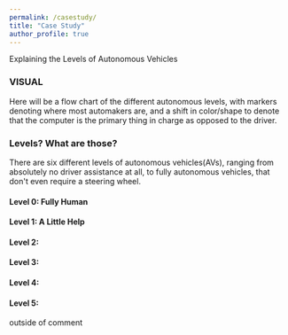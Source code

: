 ```yaml
---
permalink: /casestudy/
title: "Case Study"
author_profile: true
---
```


Explaining the Levels of Autonomous Vehicles


### VISUAL
Here will be a flow chart of the different autonomous levels, with markers denoting where most automakers are, and a shift in color/shape to denote that the computer is the primary thing in charge as opposed to the driver.


### Levels? What are those?
There are six different levels of autonomous vehicles(AVs), ranging from absolutely no driver assistance at all, to fully autonomous vehicles, that don't even require a steering wheel.

#### Level 0: Fully Human


#### Level 1: A Little Help


#### Level 2: 


#### Level 3:


#### Level 4:


#### Level 5:


<!---
## Overview
For your semester project, you and a partner will create an original case study
modeled after those we read in class. Your case study must present an ethical issue in computing and can focus on any topic of your choosing. Some possible ideas include algorithmic bias and discrimination, surveillance technologies, facial recognition, data privacy, misinformation and deepfakes, generative AI and authorship, the climate impact of computing, digital labor and gig work, cybersecurity and hacking, accessibility and inclusion in technology, militarization of technology, AI companionship and social robotics, and cryptocurrency, though you are encouraged to select a topic not found on this list if it aligns with your interests and research.

## Requirements

Your case study will take the form of a website (built with Jekyll and GitHub Pages) that presents an ethical issue in computing. You will identify and research an ethical issue in computing or AI, write accessible content tailored for three different audiences, include an interactive activity that helps readers learn and reflect on the issue, and develop a set of discussion questions to spark engagement and deeper thinking. Your project must be engaging, well-researched, cite sources appropriately, and be designed for multiple audiences.
-->
outside of comment
